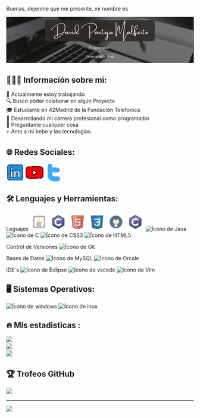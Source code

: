 Buenas, dejenme que me presente, mi nombre es

<div align="center">
<img src="https://raw.githubusercontent.com/DPM81Dev/DPM81Dev/main/dpmbanner.png" />
</div>

## 👩🏻‍🦲 Información sobre mi:
💼 Actualmente estoy trabajando<br> 🔍 Busco poder colaborar en algún Proyecto<br>🎓 Estudiante en 42Madrid de la Fundación Telefonica<br>🤝 Desarrollando mi carrera profesional como programador<br>💬 Preguntame cualquier cosa<br>⚡ Amo a mi bebe y las tecnologias.

## 🌐 Redes Sociales:

<a href="https://www.linkedin.com/in/dpm81dev/"><img src="https://github.com/DPM81Dev/DPM81Dev/blob/main/linkedin.png" width="48" height="48"></a>
<a href="https://www.youtube.com/@code-lofi"><img src="https://github.com/DPM81Dev/DPM81Dev/blob/main/youtube.png" width="48" height="48"></a>
<a href="https://twitter.com/DPM81Dev"><img src="https://github.com/DPM81Dev/DPM81Dev/blob/main/gorjeo.png" width="48" height="48"></a>

## 🛠 Lenguajes y Herramientas:

Leguajes
<img src="https://github.com/DPM81Dev/DPM81Dev/blob/main/icons8-java.svg" width="48" height="48">
<img src="https://github.com/DPM81Dev/DPM81Dev/blob/main/icons8-c-programming.svg" width="48" height="48">
<img src="https://github.com/DPM81Dev/DPM81Dev/blob/main/icons8-html-5.svg" width="48" height="48">
<img src="https://github.com/DPM81Dev/DPM81Dev/blob/main/icons8-css3.svg" width="48" height="48">
<img src="https://github.com/DPM81Dev/DPM81Dev/blob/main/icons8-github.svg" width="48" height="48">
<img src="https://github.com/DPM81Dev/DPM81Dev/blob/main/icons8-c-programming.svg" width="48" height="48">
<img src="https://cdn.jsdelivr.net/gh/devicons/devicon@latest/icons/java/java-original.svg" alt="Ícono de Java" width="64" height="64"/> <img src="https://cdn.jsdelivr.net/gh/devicons/devicon@latest/icons/c/c-original.svg" alt="Ícono de C" width="64" height="64"/> <img src="https://cdn.jsdelivr.net/gh/devicons/devicon@latest/icons/css3/css3-original-wordmark.svg"  alt="Ícono de CSS3" width="64" height="64"/> <img src="https://cdn.jsdelivr.net/gh/devicons/devicon@latest/icons/html5/html5-original-wordmark.svg" alt="Ícono de HTML5" width="64" height="64"/> 

Control de Versiones
<img src="https://cdn.jsdelivr.net/gh/devicons/devicon@latest/icons/git/git-plain.svg" alt="Ícono de Git" width="64" height="64"/> 

Bases de Datos
<img src="https://cdn.jsdelivr.net/gh/devicons/devicon@latest/icons/mysql/mysql-original-wordmark.svg" alt="Ícono de MySQL" width="64" height="64" /> <img src="https://cdn.jsdelivr.net/gh/devicons/devicon@latest/icons/oracle/oracle-original.svg" alt="Ícono de Orcale" width="64" height="64" />
          
IDE`s
<img src="https://cdn.jsdelivr.net/gh/devicons/devicon@latest/icons/eclipse/eclipse-original.svg" alt="Ícono de Eclipse" width="48" height="48"/> <img src="https://cdn.jsdelivr.net/gh/devicons/devicon@latest/icons/vscode/vscode-original.svg" alt="Ícono de vscode" width="48" height="48"/> <img src="https://cdn.jsdelivr.net/gh/devicons/devicon@latest/icons/vim/vim-original.svg" alt="Icono de Vim" width="48" height="48"/>
          
          

## 🖥️ Sistemas Operativos:

<img src="https://cdn.jsdelivr.net/gh/devicons/devicon@latest/icons/windows11/windows11-original-wordmark.svg" alt="Ícono de windows" width="64" height="64" /> <img src="https://cdn.jsdelivr.net/gh/devicons/devicon@latest/icons/linux/linux-original.svg" alt="Ícono de inux" width="64" height="64" />

## 🔥 Mis estadisticas :
![](https://github-readme-stats.vercel.app/api?username=DPM81Dev&theme=react&hide_border=false&include_all_commits=true&count_private=true)<br/>
![](https://github-readme-streak-stats.herokuapp.com/?user=DPM81Dev&theme=react&hide_border=false)<br/>
![](https://github-readme-stats.vercel.app/api/top-langs/?username=DPM81Dev&theme=react&hide_border=false&include_all_commits=true&count_private=true&layout=compact)

## 🏆 Trofeos GitHub
![](https://github-profile-trophy.vercel.app/?username=DPM81Dev&theme=onedark&no-frame=true&no-bg=false&margin-w=4)


---
[![](https://visitcount.itsvg.in/api?id=DPM81Dev&icon=6&color=0)](https://visitcount.itsvg.in)

